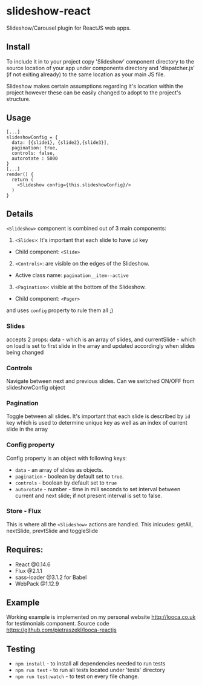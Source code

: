 # slideshow-react
Slideshow/Carousel plugin for ReactJS web apps.

## Install
To include it in to your project copy 'Slideshow' component directory to the source location of your app under components directory and 'dispatcher.js' (if not exiting already) to the same location as your main JS file.

Slideshow makes certain assumptions regarding it's location within the project however these can be easily changed to adopt to the project's structure.


## Usage
```
[...]
slideshowConfig = {
  data: [{slide1}, {slide2},{slide3}],
  pagination: true,
  controls: false,
  autorotate : 5000
}
[...]
render() {
  return (
    <Slideshow config={this.slideshowConfig}/>
  )
}
```
## Details
`<Slideshow>` component is combined out of 3 main components:

1. `<Slides>`: It's important that each slide to have `id` key
  * Child component: `<Slide>`
2. `<Controls>`: are visible on the edges of the Slideshow.
  * Active class name:  `pagination__item--active`
3. `<Pagination>`: visible at the bottom of the Slideshow.
  * Child component: `<Pager>`

and uses `config` property to rule them all ;)

### Slides
accepts 2 props: data - which is an array of slides, and currentSlide - which on load is set to first slide in the array and updated accordingly when slides being changed

### Controls
Navigate between next and previous slides. Can we switched ON/OFF from slideshowConfig object

### Pagination
Toggle between all slides. It's important that each slide is described by `id` key which is used to determine unique key as well as an index of current slide in the array

### Config property
Config property is an object with following keys:
- `data` - an array of slides as objects.
- `pagination` - boolean by default set to `true`.
- `controls` - boolean by default set to `true`
- `autorotate` - number - time in mili seconds to set interval between current and next slide; if not present interval is set to false.

### Store - Flux
This is where all the `<Slideshow>` actions are handled. This inlcudes: getAll, nextSlide, prevtSlide and toggleSlide


## Requires:
- React       @0.14.6
- Flux        @2.1.1
- sass-loader @3.1.2 for Babel
- WebPack     @1.12.9

## Example
Working example is implemented on my personal website http://looca.co.uk for testimonials component. Source code https://github.com/pietraszekl/looca-reactjs

## Testing
- `npm install` - to install all dependencies needed to run tests
- `npm run test` - to run all tests located under 'tests' directory
- `npm run test:watch` - to test on every file change.
